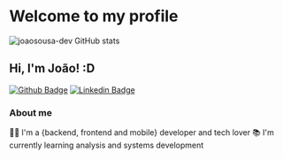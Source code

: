 
# Welcome to my profile

![joaosousa-dev GitHub stats](https://github-readme-stats.vercel.app/api?username=joaosousa-dev&show_icons=true&theme=radical)

## Hi, I'm João! :D

[![Github Badge](https://img.shields.io/badge/-Github-000?style=flat-square&logo=Github&logoColor=white&link=https://github.com/joaosousa-dev)](https://github.com/joaosousa-dev)
[![Linkedin Badge](https://img.shields.io/badge/-LinkedIn-blue?style=flat-square&logo=Linkedin&logoColor=white&link=https://www.linkedin.com/in/joaovictordesousaoliveira/)](https://www.linkedin.com/in/joaovictordesousaoliveira/)


### About me
👨‍💻 I'm a {backend, frontend and mobile} developer and tech lover
📚 I'm currently learning analysis and systems development




